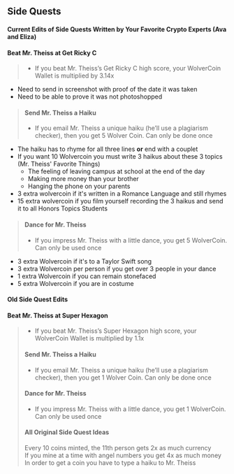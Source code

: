 ## Side Quests
#### **Current Edits of Side Quests** Written by Your Favorite Crypto Experts (Ava and Eliza)
#### Beat Mr. Theiss at Get Ricky C
> - If you beat Mr. Theiss’s Get Ricky C high score, your WolverCoin Wallet is multiplied by 3.14x
- Need to send in screenshot with proof of the date it was taken
- Need to be able to prove it was not photoshopped
> #### **Send Mr. Theiss a Haiku**
> - If you email Mr. Theiss a unique haiku (he’ll use a plagiarism checker), then you get 5 Wolver Coin. Can only be done once
- The haiku has to rhyme for all three lines **or** end with a couplet
- If you want 10 Wolvercoin you must write 3 haikus about these 3 topics (Mr. Theiss' Favorite Things)
    - The feeling of leaving campus at school at the end of the day
    - Making more money than your brother
    - Hanging the phone on your parents
- 3 extra wolvercoin if it's written in a Romance Language and still rhymes
- 15 extra wolvercoin if you film yourself recording the 3 haikus and send it to all Honors Topics Students
> #### **Dance for Mr. Theiss**
> - If you impress Mr. Theiss with a little dance, you get 5 WolverCoin. Can only be used once
- 3 extra Wolvercoin if it's to a Taylor Swift song
- 3 extra Wolvercoin per person if you get over 3 people in your dance
- 1 extra Wolvercoin if you can remain stonefaced
- 5 extra Wolvercoin if you are in costume
#### **Old Side Quest Edits**
#### Beat Mr. Theiss at Super Hexagon
> - If you beat Mr. Theiss’s Super Hexagon high score, your WolverCoin Wallet is multiplied by 1.1x
> #### Send Mr. Theiss a Haiku
> - If you email Mr. Theiss a unique haiku (he’ll use a plagiarism checker), then you get 1 Wolver Coin. Can only be done once
> #### Dance for Mr. Theiss
> - If you impress Mr. Theiss with a little dance, you get 1 WolverCoin. Can only be used once
> #### **All Original Side Quest Ideas**
> Every 10 coins minted, the 11th person gets 2x as much currency\
>If you mine at a time with angel numbers you get 4x as much money\
>In order to get a coin you have to type a haiku to Mr. Theiss
